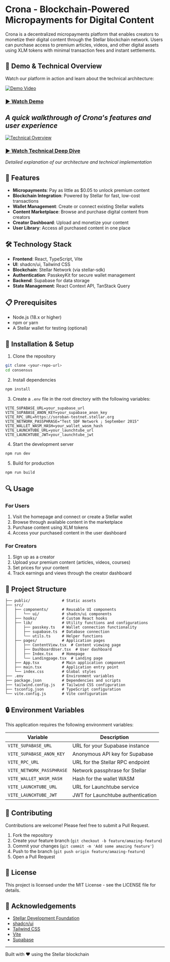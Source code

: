 # Crona - Blockchain-Powered Micropayments for Digital Content

Crona is a decentralized micropayments platform that enables creators to monetize their digital content through the Stellar blockchain network. Users can purchase access to premium articles, videos, and other digital assets using XLM tokens with minimal transaction fees and instant settlements.

## 🎥 Demo & Technical Overview

Watch our platform in action and learn about the technical architecture:

[![Demo Video](https://img.youtube.com/vi/Fk4SLvoFCq4/0.jpg)](https://youtu.be/Fk4SLvoFCq4)
### [▶️ Watch Demo](https://youtu.be/Fk4SLvoFCq4)
*A quick walkthrough of Crona's features and user experience*
---
[![Technical Overview](https://img.youtube.com/vi/UbGeQpvc7b0/0.jpg)](https://youtu.be/UbGeQpvc7b0)
### [▶️ Watch Technical Deep Dive](https://youtu.be/UbGeQpvc7b0)
*Detailed explanation of our architecture and technical implementation*

## 🚀 Features

- **Micropayments**: Pay as little as $0.05 to unlock premium content
- **Blockchain Integration**: Powered by Stellar for fast, low-cost transactions
- **Wallet Management**: Create or connect existing Stellar wallets
- **Content Marketplace**: Browse and purchase digital content from creators
- **Creator Dashboard**: Upload and monetize your content
- **User Library**: Access all purchased content in one place

## 🛠️ Technology Stack

- **Frontend**: React, TypeScript, Vite
- **UI**: shadcn/ui, Tailwind CSS
- **Blockchain**: Stellar Network (via stellar-sdk)
- **Authentication**: PasskeyKit for secure wallet management
- **Backend**: Supabase for data storage
- **State Management**: React Context API, TanStack Query

## 📋 Prerequisites

- Node.js (18.x or higher)
- npm or yarn
- A Stellar wallet for testing (optional)

## 🔧 Installation & Setup

1. Clone the repository
```bash
git clone <your-repo-url>
cd consensus
```

2. Install dependencies
```bash
npm install
```

3. Create a `.env` file in the root directory with the following variables:
```
VITE_SUPABASE_URL=your_supabase_url
VITE_SUPABASE_ANON_KEY=your_supabase_anon_key
VITE_RPC_URL=https://soroban-testnet.stellar.org
VITE_NETWORK_PASSPHRASE="Test SDF Network ; September 2015"
VITE_WALLET_WASM_HASH=your_wallet_wasm_hash
VITE_LAUNCHTUBE_URL=your_launchtube_url
VITE_LAUNCHTUBE_JWT=your_launchtube_jwt
```

4. Start the development server
```bash
npm run dev
```

5. Build for production
```bash
npm run build
```

## 🔍 Usage

### For Users

1. Visit the homepage and connect or create a Stellar wallet
2. Browse through available content in the marketplace
3. Purchase content using XLM tokens
4. Access your purchased content in the user dashboard

### For Creators

1. Sign up as a creator
2. Upload your premium content (articles, videos, courses)
3. Set prices for your content
4. Track earnings and views through the creator dashboard

## 📁 Project Structure

```
├── public/              # Static assets
├── src/
│   ├── components/      # Reusable UI components
│   │   └── ui/          # shadcn/ui components
│   ├── hooks/           # Custom React hooks
│   ├── lib/             # Utility functions and configurations
│   │   ├── passkey.ts   # Wallet connection functionality
│   │   ├── supabase.ts  # Database connection
│   │   └── utils.ts     # Helper functions
│   ├── pages/           # Application pages
│   │   ├── ContentView.tsx  # Content viewing page
│   │   ├── DashboardUser.tsx  # User dashboard
│   │   ├── Index.tsx    # Homepage
│   │   └── Landingpage.tsx  # Landing page
│   ├── App.tsx          # Main application component
│   ├── main.tsx         # Application entry point
│   └── index.css        # Global styles
├── .env                 # Environment variables
├── package.json         # Dependencies and scripts
├── tailwind.config.js   # Tailwind CSS configuration
├── tsconfig.json        # TypeScript configuration
└── vite.config.js       # Vite configuration
```

## 🔒 Environment Variables

This application requires the following environment variables:

| Variable | Description |
|----------|-------------|
| `VITE_SUPABASE_URL` | URL for your Supabase instance |
| `VITE_SUPABASE_ANON_KEY` | Anonymous API key for Supabase |
| `VITE_RPC_URL` | URL for the Stellar RPC endpoint |
| `VITE_NETWORK_PASSPHRASE` | Network passphrase for Stellar |
| `VITE_WALLET_WASM_HASH` | Hash for the wallet WASM |
| `VITE_LAUNCHTUBE_URL` | URL for Launchtube service |
| `VITE_LAUNCHTUBE_JWT` | JWT for Launchtube authentication |

## 🤝 Contributing

Contributions are welcome! Please feel free to submit a Pull Request.

1. Fork the repository
2. Create your feature branch (`git checkout -b feature/amazing-feature`)
3. Commit your changes (`git commit -m 'Add some amazing feature'`)
4. Push to the branch (`git push origin feature/amazing-feature`)
5. Open a Pull Request

## 📄 License

This project is licensed under the MIT License - see the LICENSE file for details.

## 🙏 Acknowledgements

- [Stellar Development Foundation](https://www.stellar.org/)
- [shadcn/ui](https://ui.shadcn.com/)
- [Tailwind CSS](https://tailwindcss.com/)
- [Vite](https://vitejs.dev/)
- [Supabase](https://supabase.io/)

---

Built with ❤️ using the Stellar blockchain
